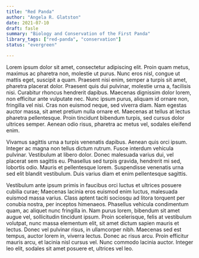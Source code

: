 ```yaml
---
title: "Red Panda"
author: "Angela R. Glatston"
date: 2021-07-10
draft: fasle
summary: "Biology and Conservation of the First Panda"
library_tags: ["red-panda", "conservation"]
status: "evergreen"

---
```


Lorem ipsum dolor sit amet, consectetur adipiscing elit. Proin quam metus, maximus ac pharetra non, molestie ut purus. Nunc eros nisl, congue ut mattis eget, suscipit a quam. Praesent nisi enim, semper a turpis sit amet, pharetra placerat dolor. Praesent quis dui pulvinar, molestie urna a, facilisis nisi. Curabitur rhoncus hendrerit dapibus. Maecenas dignissim dolor lorem, non efficitur ante vulputate nec. Nunc ipsum purus, aliquam id ornare non, fringilla vel nisi. Cras non euismod neque, sed viverra diam. Nam egestas auctor massa, sit amet pretium nulla ornare et. Maecenas at tellus at lectus pharetra pellentesque. Proin tincidunt bibendum turpis, sed cursus dolor ultrices semper. Aenean odio risus, pharetra ac metus vel, sodales eleifend enim.

Vivamus sagittis urna a turpis venenatis dapibus. Aenean quis orci ipsum. Integer ac magna non tellus dictum rutrum. Fusce interdum vehicula pulvinar. Vestibulum at libero dolor. Donec malesuada varius dui, vel placerat sem sagittis eu. Phasellus sed turpis gravida, hendrerit mi sed, lobortis odio. Mauris et pellentesque lorem. Suspendisse venenatis urna sed elit blandit vestibulum. Duis varius diam et enim pellentesque sagittis.

Vestibulum ante ipsum primis in faucibus orci luctus et ultrices posuere cubilia curae; Maecenas lacinia eros euismod enim luctus, malesuada euismod massa varius. Class aptent taciti sociosqu ad litora torquent per conubia nostra, per inceptos himenaeos. Phasellus vehicula condimentum quam, ac aliquet nunc fringilla in. Nam purus lorem, bibendum sit amet augue vel, sollicitudin tincidunt ipsum. Proin scelerisque, felis at vestibulum volutpat, nunc massa elementum elit, sit amet dictum sapien mauris et lectus. Donec vel pulvinar risus, in ullamcorper nibh. Maecenas sed est tempus, auctor lorem in, viverra lectus. Donec ac risus arcu. Proin efficitur mauris arcu, et lacinia nisl cursus vel. Nunc commodo lacinia auctor. Integer leo elit, sodales sit amet posuere et, ultrices vel leo.

